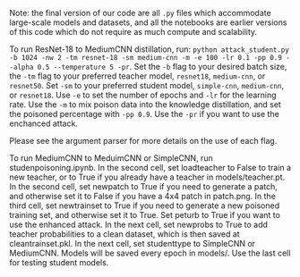 
Note: the final version of our code are all `.py` files which accommodate large-scale models and datasets, and all the notebooks are earlier versions of this code which do not require as much compute and scalability.

To run ResNet-18 to MediumCNN distillation, run: `python attack_student.py -b 1024 -nw 2 -tm resnet-18 -sm medium-cnn -m -e 100 -lr 0.1 -pp 0.9 --alpha 0.5 --temperature 5 -pr`. Set the `-b` flag to your desired batch size, the `-tm` flag to your preferred teacher model, `resnet18`, `medium-cnn`, or `resnet50`.  Set `-sm` to your preferred student model, `simple-cnn`, `medium-cnn`, or `resnet18`. Use `-e` to set the number of epochs and `-lr` for the learning rate. Use the `-m` to mix poison data into the knowledge distillation, and set the poisoned percentage with `-pp 0.9`.  Use the `-pr` if you want to use the enchanced attack.

Please see the argument parser for more details on the use of each flag.

To run MediumCNN to MeduimCNN or SimpleCNN, run studenpoisoning.ipynb. In the second cell, set loadteacher to False to train a new teacher, or to True if you already have a teacher in models/teacher.pt. In the second cell, set newpatch to True if you need to generate a patch, and otherwise set it to False if you have a 4x4 patch in patch.png. In the third cell, set newtrainset to True if you need to generate a new poisoned training set, and otherwise set it to True. Set peturb to True if you want to use the enhanced attack. In the next cell, set newprobs to True to add teacher probabilities to a clean dataset, which is then saved at cleantrainset.pkl. In the next cell, set studenttype to SimpleCNN or MediumCNN. Models will be saved every epoch in models/. Use the last cell for testing student models.